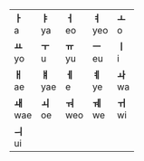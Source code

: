 |               |               |               |                |              |
| ------------- | ------------- | ------------- | -------------- | ------------ |
| **ㅏ** <br>a  | **ㅑ** <br>ya | **ㅓ** <br>eo | **ㅕ** <br>yeo | **ㅗ** <br>o |
| **ㅛ**<br>yo  | **ㅜ**<br>u   | **ㅠ**<br>yu  | **ㅡ**<br>eu   | **ㅣ**<br>i  |
| **ㅐ**<br>ae  | **ㅒ**<br>yae | **ㅔ**<br>e   | **ㅖ**<br>ye   | **ㅘ**<br>wa |
| **ㅙ**<br>wae | **ㅚ**<br>oe  | **ㅝ**<br>weo | **ㅞ**<br>we   | **ㅟ**<br>wi |
| **ㅢ**<br>ui  |               |               |                |              |